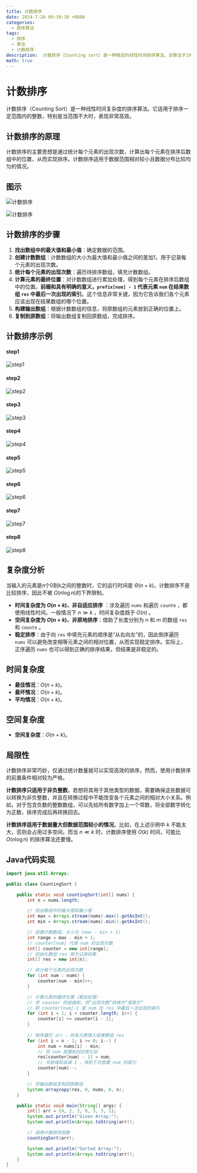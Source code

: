 ```yaml
---
title: 计数排序
date: 2024-7-26 09:39:30 +0800
categories:
  - 排序算法
tags:
  - 排序
  - 算法
  - 计数排序
description:  计数排序（Counting sort）是一种稳定的线性时间排序算法。该算法于1954年由[哈罗德·H·西华德]提出。计数排序使用一个额外的数组𝐶，其中第i个元素是待排序数组𝐴中值等于𝑖的元素的个数。然后根据数组𝐶来将𝐴中的元素排到正确的位置。
math: true
---
```



# 计数排序

计数排序（Counting Sort）是一种线性时间复杂度的排序算法。它适用于排序一定范围内的整数，特别是当范围不大时，表现非常高效。

## 计数排序的原理

计数排序的主要思想是通过统计每个元素的出现次数，计算出每个元素在排序后数组中的位置，从而实现排序。计数排序适用于数据范围相对较小且数据分布比较均匀的情况。


## 图示

![计数排序](https://rd-wang.github.io/assets/img/sort/counting_sort_overview.png)

![计数排序](https://rd-wang.github.io/assets/img/sort/计数排序.gif)

## 计数排序的步骤

1. **找出数组中的最大值和最小值**：确定数据的范围。
2. **创建计数数组**：计数数组的大小为最大值和最小值之间的差加1，用于记录每个元素的出现次数。
3. **统计每个元素的出现次数**：遍历待排序数组，填充计数数组。
4. **计算元素的最终位置**：对计数数组进行累加处理，得到每个元素在排序后数组中的位置。**前缀和具有明确的意义，`prefix[num] - 1` 代表元素 `num` 在结果数组 `res` 中最后一次出现的索引**。这个信息非常关键，因为它告诉我们各个元素应该出现在结果数组的哪个位置。
5. **构建输出数组**：根据计数数组的信息，将原数组的元素放到正确的位置上。
6. **复制到原数组**：将输出数组复制回原数组，完成排序。

## 计数排序示例
#### step1
![step1](https://rd-wang.github.io/assets/img/sort/counting_sort_step1.png)
#### step2
![step2](https://rd-wang.github.io/assets/img/sort/counting_sort_step2.png)
#### step3
![step3](https://rd-wang.github.io/assets/img/sort/counting_sort_step3.png)
#### step4
![step4](https://rd-wang.github.io/assets/img/sort/counting_sort_step4.png)
#### step5
![step5](https://rd-wang.github.io/assets/img/sort/counting_sort_step5.png)
#### step6
![step6](https://rd-wang.github.io/assets/img/sort/counting_sort_step6.png)
#### step7
![step7](https://rd-wang.github.io/assets/img/sort/counting_sort_step7.png)
#### step8
![step8](https://rd-wang.github.io/assets/img/sort/counting_sort_step8.png)


## 复杂度分析

当输入的元素是𝑛个0到𝑘之间的整数时，它的运行时间是 $\Theta (n+k)$。计数排序不是比较排序，因此不被 $\Omega (n\log n)$的下界限制。

- **时间复杂度为 $O(n + k)$、非自适应排序** ：涉及遍历 `nums` 和遍历 `counte` ，都使用线性时间。一般情况下 $n \gg k$ ，时间复杂度趋于 $O(n)$ 。
- **空间复杂度为 $O(n + k)$、非原地排序**：借助了长度分别为 $n$ 和 $m$ 的数组 `res` 和 `counte` 。
- **稳定排序**：由于向 `res` 中填充元素的顺序是“从右向左”的，因此倒序遍历 `nums` 可以避免改变相等元素之间的相对位置，从而实现稳定排序。实际上，正序遍历 `nums` 也可以得到正确的排序结果，但结果是非稳定的。


## 时间复杂度

- **最佳情况**：$O(n+k)$。 
- **最坏情况**：$O(n+k)$。 
- **平均情况**：$O(n+k)$。
  
## 空间复杂度

- **空间复杂度**：$O(n+k)$。

## 局限性

计数排序非常巧妙，仅通过统计数量就可以实现高效的排序。然而，使用计数排序的前置条件相对较为严格。

**计数排序只适用于非负整数**。若想将其用于其他类型的数据，需要确保这些数据可以转换为非负整数，并且在转换过程中不能改变各个元素之间的相对大小关系。例如，对于包含负数的整数数组，可以先给所有数字加上一个常数，将全部数字转化为正数，排序完成后再转换回去。

**计数排序适用于数据量大但数据范围较小的情况**。比如，在上述示例中 $k$ 不能太大，否则会占用过多空间。而当 $n \ll k$ 时，计数排序使用 $O(k)$ 时间，可能比 $O(n \log n)$ 的排序算法还要慢。

## Java代码实现

```java
import java.util.Arrays;

public class CountingSort {

    public static void countingSort(int[] nums) {
        int n = nums.length;

        // 找出数组中的最大值和最小值
        int max = Arrays.stream(nums).max().getAsInt();
        int min = Arrays.stream(nums).min().getAsInt();

        // 创建计数数组，大小为 (max - min + 1)
        int range = max - min + 1;
        // counter[num] 代表 num 的出现次数
        int[] counter = new int[range];
        // 初始化数组 res 用于记录结果
        int[] res = new int[n];

        // 统计每个元素的出现次数
        for (int num : nums) {
            counter[num - min]++;
        }

        // 计算元素的最终位置（累加处理）
        // 求 counter 的前缀和，将“出现次数”转换为“尾索引”
        // 即 counter[num]-1 是 num 在 res 中最后一次出现的索引
        for (int i = 1; i < counter.length; i++) {
            counter[i] += counter[i - 1];
        }
		
        // 倒序遍历 arr ，将各元素填入结果数组 res 
        for (int i = n - 1; i >= 0; i--) {
	        int num = nums[i] - min; 
	        // 将 num 放置到对应索引处 
	        res[counter[num] - 1] = num;
	        // 令前缀和自减 1 ，得到下次放置 num 的索引 
	        counter[num]--; 
        }

        // 将输出数组复制回原数组
        System.arraycopy(res, 0, nums, 0, n);
    }

    public static void main(String[] args) {
        int[] arr = {4, 2, 2, 8, 3, 3, 1};
        System.out.println("Given Array:");
        System.out.println(Arrays.toString(arr));

        // 调用计数排序函数
        countingSort(arr);

        System.out.println("Sorted Array:");
        System.out.println(Arrays.toString(arr));
    }
}
```
